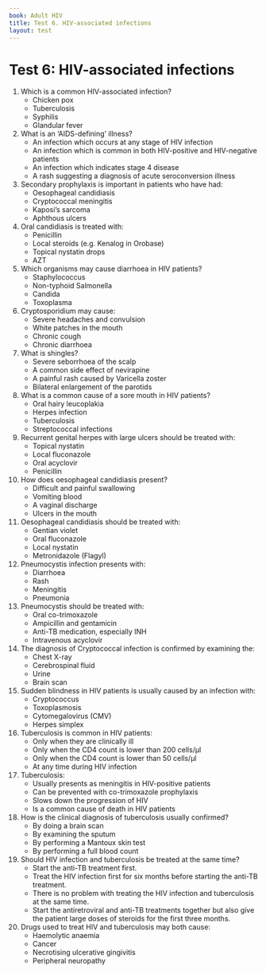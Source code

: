 ```yaml
---
book: Adult HIV
title: Test 6. HIV-associated infections
layout: test
---
```


# Test 6: HIV-associated infections

1.	Which is a common HIV-associated infection?
	-	Chicken pox
	+	Tuberculosis
	-	Syphilis
	-	Glandular fever
2.	What is an ‘AIDS-defining’ illness?
	-	An infection which occurs at any stage of HIV infection
	-	An infection which is common in both HIV-positive and HIV-negative patients
	+	An infection which indicates stage 4 disease
	-	A rash suggesting a diagnosis of acute seroconversion illness
3.	Secondary prophylaxis is important in patients who have had:
	-	Oesophageal candidiasis
	+	Cryptococcal meningitis
	-	Kaposi’s sarcoma
	-	Aphthous ulcers
4.	Oral candidiasis is treated with:
	-	Penicillin
	-	Local steroids (e.g. Kenalog in Orobase)
	+	Topical nystatin drops
	-	AZT
5.	Which organisms may cause diarrhoea in HIV patients?
	-	Staphylococcus
	+	Non-typhoid Salmonella
	-	Candida
	-	Toxoplasma
6.	Cryptosporidium may cause:
	-	Severe headaches and convulsion
	-	White patches in the mouth
	-	Chronic cough
	+	Chronic diarrhoea
7.	What is shingles?
	-	Severe seborrhoea of the scalp
	-	A common side effect of nevirapine
	+	A painful rash caused by Varicella zoster
	-	Bilateral enlargement of the parotids
8.	What is a common cause of a sore mouth in HIV patients?
	-	Oral hairy leucoplakia
	+	Herpes infection
	-	Tuberculosis
	-	Streptococcal infections
9.	Recurrent genital herpes with large ulcers should be treated with:
	-	Topical nystatin
	-	Local fluconazole
	+	Oral acyclovir
	-	Penicillin
10.	How does oesophageal candidiasis present?
	+	Difficult and painful swallowing
	-	Vomiting blood
	-	A vaginal discharge
	-	Ulcers in the mouth
11.	Oesophageal candidiasis should be treated with:
	-	Gentian violet
	+	Oral fluconazole
	-	Local nystatin
	-	Metronidazole (Flagyl)
12.	Pneumocystis infection presents with:
	-	Diarrhoea
	-	Rash
	-	Meningitis
	+	Pneumonia
13.	Pneumocystis should be treated with:
	+	Oral co-trimoxazole
	-	Ampicillin and gentamicin
	-	Anti-TB medication, especially INH
	-	Intravenous acyclovir
14.	The diagnosis of Cryptococcal infection is confirmed by examining the:
	-	Chest X-ray
	+	Cerebrospinal fluid
	-	Urine
	-	Brain scan
15.	Sudden blindness in HIV patients is usually caused by an infection with:
	-	Cryptococcus
	-	Toxoplasmosis
	+	Cytomegalovirus (CMV)
	-	Herpes simplex
16.	Tuberculosis is common in HIV patients:
	-	Only when they are clinically ill
	-	Only when the CD4 count is lower than 200 cells/µl
	-	Only when the CD4 count is lower than 50 cells/µl
	+	At any time during HIV infection
17.	Tuberculosis:
	-	Usually presents as meningitis in HIV-positive patients
	-	Can be prevented with co-trimoxazole prophylaxis
	-	Slows down the progression of HIV
	+	Is a common cause of death in HIV patients
18.	How is the clinical diagnosis of tuberculosis usually confirmed?
	-	By doing a brain scan
	+	By examining the sputum
	-	By performing a Mantoux skin test
	-	By performing a full blood count
19.	Should HIV infection and tuberculosis be treated at the same time?
	+	Start the anti-TB treatment first.
	-	Treat the HIV infection first for six months before starting the anti-TB treatment.
	-	There is no problem with treating the HIV infection and tuberculosis at the same time.
	-	Start the antiretroviral and anti-TB treatments together but also give the patient large doses of steroids for the first three months.
20.	Drugs used to treat HIV and tuberculosis may both cause:
	-	Haemolytic anaemia
	-	Cancer
	-	Necrotising ulcerative gingivitis
	+	Peripheral neuropathy
